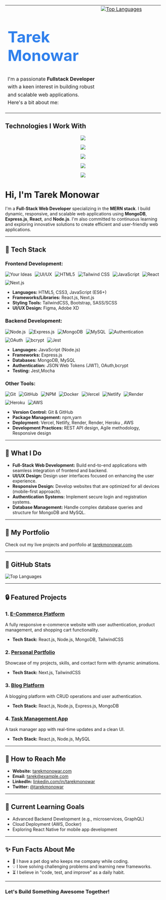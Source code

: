 <table>
  <tr>
    <td style="vertical-align: top; width: 60%;">
      <h1 style="font-size: 50px; font-weight: bold; text:center;"><span style="color:#2F80ED;">Tarek Monowar</span></h1>
      <p style="font-size: 16px; line-height: 1.6;">
        I'm a passionate <strong>Fullstack Developer</strong> with a keen interest in building robust and scalable web applications.<br>
        Here's a bit about me:
      </p>
    </td>
    <td style="vertical-align: top; width: 40%;">
      <a href="https://github.com/tarekmonowar">
        <img src="https://github-readme-stats.vercel.app/api/top-langs/?username=tarekmonowar&layout=pie&show_icons=true&cache_seconds=1800" alt="Top Languages" />
      </a>
    </td>
  </tr>
</table>




 ## Technologies I Work With
 <p align="center">
  <a href="https://codewithmahadihasan.me">
    <img src="https://skillicons.dev/icons?i=github" />
  </a>
</p>
 <p align="center">
  <a href="https://codewithmahadihasan.me">
    <img src="https://skillicons.dev/icons?i=nodejs,express,py" />
  </a>
</p>
 <p align="center">
  <a href="https://codewithmahadihasan.me">
    <img src="https://skillicons.dev/icons?i=githubactions,docker,graphql,vite" />
  </a>
</p>
 <p align="center">
  <a href="https://codewithmahadihasan.me">
    <img src="https://skillicons.dev/icons?i=mongodb,postgres,prisma,firebase,fastapi,aws" />
  </a>
</p>
<p align="center">
  <a href="https://codewithmahadihasan.me">
    <img src="https://skillicons.dev/icons?i=html,css,tailwind,materialui,js,ts,react,nextjs,redux" />
  </a>
</p>






# Hi, I'm Tarek Monowar 

I'm a **Full-Stack Web Developer** specializing in the **MERN stack**. I build dynamic, responsive, and scalable web applications using **MongoDB**, **Express.js**, **React**, and **Node.js**. I'm also committed to continuous learning and exploring innovative solutions to create efficient and user-friendly web applications.

---


## 🔧 **Tech Stack**

### Frontend Development:
<div style="display: flex; gap: 10px; flex-wrap: wrap;">
  <img src="https://img.shields.io/badge/Your%20Ideas-000000?style=for-the-badge&logo=lightbulb&logoColor=yellow" alt="Your Ideas">
  <img src="https://img.shields.io/badge/UI%2FUX-FF4081?style=for-the-badge&logo=figma&logoColor=white" alt="UI/UX">
  <img src="https://img.shields.io/badge/HTML5-E34F26?style=for-the-badge&logo=html5&logoColor=white" alt="HTML5">
  <img src="https://img.shields.io/badge/Tailwind%20CSS-38B2AC?style=for-the-badge&logo=tailwind-css&logoColor=white" alt="Tailwind CSS">
  <img src="https://img.shields.io/badge/JavaScript-ES6%2B-F7DF1E?style=for-the-badge&logo=javascript&logoColor=black" alt="JavaScript">
  <img src="https://img.shields.io/badge/React-61DAFB?style=for-the-badge&logo=react&logoColor=black" alt="React">
  <img src="https://img.shields.io/badge/Next.js-000000?style=for-the-badge&logo=next.js&logoColor=white" alt="Next.js">
</div>

- **Languages:** HTML5, CSS3, JavaScript (ES6+)
- **Frameworks/Libraries:** React.js, Next.js
- **Styling Tools:** TailwindCSS, Bootstrap, SASS/SCSS
- **UI/UX Design:** Figma, Adobe XD

### Backend Development:


<div style="display: flex; gap: 10px; flex-wrap: wrap;">
  <img src="https://img.shields.io/badge/Node.js-339933?style=for-the-badge&logo=node.js&logoColor=white" alt="Node.js">
  <img src="https://img.shields.io/badge/Express.js-000000?style=for-the-badge&logo=express&logoColor=white" alt="Express.js">
  <img src="https://img.shields.io/badge/MongoDB-47A248?style=for-the-badge&logo=mongodb&logoColor=white" alt="MongoDB">
  <img src="https://img.shields.io/badge/MySQL-4479A1?style=for-the-badge&logo=mysql&logoColor=white" alt="MySQL">
  <img src="https://img.shields.io/badge/Authentication-3B5998?style=for-the-badge&logo=auth0&logoColor=white" alt="Authentication">
  <img src="https://img.shields.io/badge/OAuth-2E5B6D?style=for-the-badge&logo=oauth&logoColor=white" alt="OAuth">
  <img src="https://img.shields.io/badge/bcrypt-FFD700?style=for-the-badge&logo=hashnode&logoColor=black" alt="bcrypt">
   <img src="https://img.shields.io/badge/Jest-C21325?style=for-the-badge&logo=jest&logoColor=white" alt="Jest">
</div>


- **Languages:** JavaScript (Node.js)
- **Frameworks:** Express.js
- **Databases:** MongoDB, MySQL
- **Authentication:** JSON Web Tokens (JWT), OAuth,bcrypt
- **Testing:** Jest,Mocha

### Other Tools:



<div style="display: flex; gap: 10px; flex-wrap: wrap;">
  <img src="https://img.shields.io/badge/Git-F05032?style=for-the-badge&logo=git&logoColor=white" alt="Git">
  <img src="https://img.shields.io/badge/GitHub-181717?style=for-the-badge&logo=github&logoColor=white" alt="GitHub">
  <img src="https://img.shields.io/badge/NPM-CB3837?style=for-the-badge&logo=npm&logoColor=white" alt="NPM">
  <img src="https://img.shields.io/badge/Docker-2496ED?style=for-the-badge&logo=docker&logoColor=white" alt="Docker">
  <img src="https://img.shields.io/badge/Vercel-000000?style=for-the-badge&logo=vercel&logoColor=white" alt="Vercel">
  <img src="https://img.shields.io/badge/Netlify-00C7B7?style=for-the-badge&logo=netlify&logoColor=white" alt="Netlify">
  <img src="https://img.shields.io/badge/Render-333?style=for-the-badge&logo=render&logoColor=white" alt="Render">
  <img src="https://img.shields.io/badge/Heroku-430098?style=for-the-badge&logo=heroku&logoColor=white" alt="Heroku">
  <img src="https://img.shields.io/badge/AWS-232F3E?style=for-the-badge&logo=amazonaws&logoColor=white" alt="AWS">
  

  
</div>

  

- **Version Control:** Git & GitHub
- **Package Management:** npm,yarn
- **Deployment:** Vercel, Netlify, Render, Render, Heroku , AWS
- **Development Practices:** REST API design, Agile methodology, Responsive design

---

## 🌟 **What I Do**

- **Full-Stack Web Development:** Build end-to-end applications with seamless integration of frontend and backend.
- **UI/UX Design:** Design user interfaces focused on enhancing the user experience.
- **Responsive Design:** Develop websites that are optimized for all devices (mobile-first approach).
- **Authentication Systems:** Implement secure login and registration systems.
- **Database Management:** Handle complex database queries and structure for MongoDB and MySQL.

---

## 🔼 **My Portfolio**

Check out my live projects and portfolio at [tarekmonowar.com](https://tarekmonowar.com).

---

## 🔖 **GitHub Stats**

![Top Languages](https://github-readme-stats.vercel.app/api/top-langs/?username=monowar93&layout=compact&theme=radical)


---

## 🔒 **Featured Projects**

### 1. [E-Commerce Platform](https://github.com/tarekmonowar/e-commerce)
A fully responsive e-commerce website with user authentication, product management, and shopping cart functionality.
- **Tech Stack:** React.js, Node.js, MongoDB, TailwindCSS

### 2. [Personal Portfolio](https://github.com/tarekmonowar/portfolio)
Showcase of my projects, skills, and contact form with dynamic animations.
- **Tech Stack:** Next.js, TailwindCSS

### 3. [Blog Platform](https://github.com/tarekmonowar/blog-platform)
A blogging platform with CRUD operations and user authentication.
- **Tech Stack:** React.js, Node.js, Express.js, MongoDB

### 4. [Task Management App](https://github.com/tarekmonowar/task-manager)
A task manager app with real-time updates and a clean UI.
- **Tech Stack:** React.js, Node.js, MySQL

---

## 🚀 **How to Reach Me**

- **Website:** [tarekmonowar.com](https://tarekmonowar.com)
- **Email:** [tarek@example.com](mailto:tarek@example.com)
- **LinkedIn:** [linkedin.com/in/tarekmonowar](https://linkedin.com/in/tarekmonowar)
- **Twitter:** [@tarekmonowar](https://twitter.com/tarekmonowar)

---

## 🔄 **Current Learning Goals**

- Advanced Backend Development (e.g., microservices, GraphQL)
- Cloud Deployment (AWS, Docker)
- Exploring React Native for mobile app development

---

## ✨ **Fun Facts About Me**

- 🐶 I have a pet dog who keeps me company while coding.
- 💡 I love solving challenging problems and learning new frameworks.
- ⏳ I believe in "code, test, and improve" as a daily habit.

---

### Let's Build Something Awesome Together!


